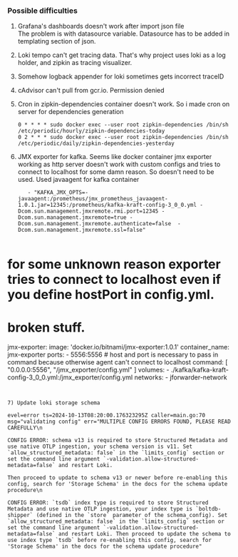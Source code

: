 ### Possible difficulties

1) Grafana's dashboards doesn't work after import json file    
   The problem is with datasource variable. Datasource has to be added in templating section of
   json.
2) Loki tempo can't get tracing data. That's why project uses loki as a log holder, and zipkin as
   tracing visualizer.
3) Somehow logback appender for loki sometimes gets incorrect traceID
4) cAdvisor can't pull from gcr.io. Permission denied
5) Cron in zipkin-dependencies container doesn't work. So i made cron on server for dependencies
   generation
   ```cronexp
   0 * * * * sudo docker exec --user root zipkin-dependencies /bin/sh /etc/periodic/hourly/zipkin-dependencies-today
   0 2 * * * sudo docker exec --user root zipkin-dependencies /bin/sh /etc/periodic/daily/zipkin-dependencies-yesterday
   ```
6) JMX exporter for kafka. Seems like docker container jmx exporter working as http server doesn't work with custom configs and tries to connect to localhost for some damn reason. So doesn't need to be used. Used javaagent for kafka container 
   ```docker
      - "KAFKA_JMX_OPTS=-javaagent:/prometheus/jmx_prometheus_javaagent-1.0.1.jar=12345:/prometheus/kafka-kraft-config-3_0_0.yml -Dcom.sun.management.jmxremote.rmi.port=12345 -Dcom.sun.management.jmxremote=true -Dcom.sun.management.jmxremote.authenticate=false  -Dcom.sun.management.jmxremote.ssl=false"
   ```

   ```yml
  # for some unknown reason exporter tries to connect to localhost even if you define hostPort in config.yml.
  # broken stuff.
  jmx-exporter:
    image: 'docker.io/bitnami/jmx-exporter:1.0.1'
    container_name: jmx-exporter
    ports:
      - 5556:5556
    # host and port is necessary to pass in command because otherwise agent can't connect to localhost
    command:
      [
        "0.0.0.0:5556",
        "/jmx_exporter/config.yml"
      ]
    volumes:
      - ./kafka/kafka-kraft-config-3_0_0.yml:/jmx_exporter/config.yml
    networks:
      - jforwarder-network
   ```


7) Update loki storage schema

   evel=error ts=2024-10-13T08:20:00.176323295Z caller=main.go:70 msg="validating config" err="MULTIPLE CONFIG ERRORS FOUND, PLEASE READ CAREFULLY\n
   
   CONFIG ERROR: schema v13 is required to store Structured Metadata and use native OTLP ingestion, your schema version is v11. Set `allow_structured_metadata: false` in the `limits_config` section or set the command line argument `-validation.allow-structured-metadata=false` and restart Loki. 
   
   Then proceed to update to schema v13 or newer before re-enabling this config, search for 'Storage Schema' in the docs for the schema update procedure\n
   
   CONFIG ERROR: `tsdb` index type is required to store Structured Metadata and use native OTLP ingestion, your index type is `boltdb-shipper` (defined in the `store` parameter of the schema_config). Set `allow_structured_metadata: false` in the `limits_config` section or set the command line argument `-validation.allow-structured-metadata=false` and restart Loki. Then proceed to update the schema to use index type `tsdb` before re-enabling this config, search for 'Storage Schema' in the docs for the schema update procedure"